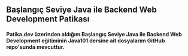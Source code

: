 ## Başlangıç Seviye Java ile Backend Web Development Patikası
#### Patika.dev üzerinden aldığım Başlangıç Seviye Java ile Backend Web Development eğitiminin Java101 dersine ait dosyalarım GitHub repo'sunda mevcuttur.
